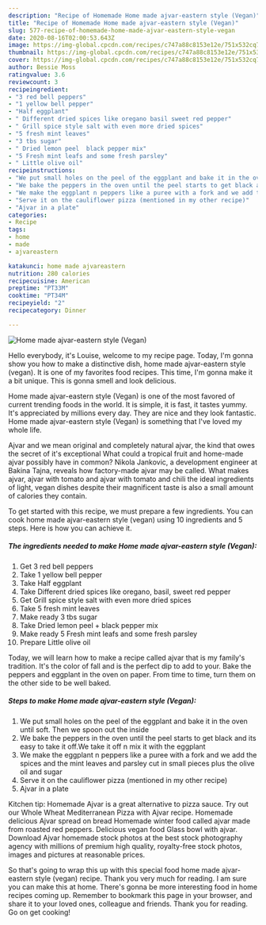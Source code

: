 ```yaml
---
description: "Recipe of Homemade Home made ajvar-eastern style (Vegan)"
title: "Recipe of Homemade Home made ajvar-eastern style (Vegan)"
slug: 577-recipe-of-homemade-home-made-ajvar-eastern-style-vegan
date: 2020-08-16T02:00:53.643Z
image: https://img-global.cpcdn.com/recipes/c747a88c8153e12e/751x532cq70/home-made-ajvar-eastern-style-vegan-recipe-main-photo.jpg
thumbnail: https://img-global.cpcdn.com/recipes/c747a88c8153e12e/751x532cq70/home-made-ajvar-eastern-style-vegan-recipe-main-photo.jpg
cover: https://img-global.cpcdn.com/recipes/c747a88c8153e12e/751x532cq70/home-made-ajvar-eastern-style-vegan-recipe-main-photo.jpg
author: Bessie Moss
ratingvalue: 3.6
reviewcount: 3
recipeingredient:
- "3 red bell peppers"
- "1 yellow bell pepper"
- "Half eggplant"
- " Different dried spices like oregano basil sweet red pepper"
- " Grill spice style salt with even more dried spices"
- "5 fresh mint leaves"
- "3 tbs sugar"
- " Dried lemon peel  black pepper mix"
- "5 Fresh mint leafs and some fresh parsley"
- " Little olive oil"
recipeinstructions:
- "We put small holes on the peel of the eggplant and bake it in the oven until soft. Then we spoon out the inside"
- "We bake the peppers in the oven until the peel starts to get black and its easy to take it off.We take it off n mix it with the eggplant"
- "We make the eggplant n peppers like a puree with a fork and we add the spices and the mint leaves and parsley cut in small pieces plus the olive oil and sugar"
- "Serve it on the cauliflower pizza (mentioned in my other recipe)"
- "Ajvar in a plate"
categories:
- Recipe
tags:
- home
- made
- ajvareastern

katakunci: home made ajvareastern 
nutrition: 280 calories
recipecuisine: American
preptime: "PT33M"
cooktime: "PT34M"
recipeyield: "2"
recipecategory: Dinner

---
```



![Home made ajvar-eastern style (Vegan)](https://img-global.cpcdn.com/recipes/c747a88c8153e12e/751x532cq70/home-made-ajvar-eastern-style-vegan-recipe-main-photo.jpg)

Hello everybody, it's Louise, welcome to my recipe page. Today, I'm gonna show you how to make a distinctive dish, home made ajvar-eastern style (vegan). It is one of my favorites food recipes. This time, I'm gonna make it a bit unique. This is gonna smell and look delicious.

Home made ajvar-eastern style (Vegan) is one of the most favored of current trending foods in the world. It is simple, it is fast, it tastes yummy. It's appreciated by millions every day. They are nice and they look fantastic. Home made ajvar-eastern style (Vegan) is something that I've loved my whole life.

Ajvar and we mean original and completely natural ajvar, the kind that owes the secret of it&#39;s exceptional What could a tropical fruit and home-made ajvar possibly have in common? Nikola Jankovic, a development engineer at Bakina Tajna, reveals how factory-made ajvar may be called. What makes ajvar, ajvar with tomato and ajvar with tomato and chili the ideal ingredients of light, vegan dishes despite their magnificent taste is also a small amount of calories they contain.


To get started with this recipe, we must prepare a few ingredients. You can cook home made ajvar-eastern style (vegan) using 10 ingredients and 5 steps. Here is how you can achieve it.

<!--inarticleads1-->

##### The ingredients needed to make Home made ajvar-eastern style (Vegan):

1. Get 3 red bell peppers
1. Take 1 yellow bell pepper
1. Take Half eggplant
1. Take  Different dried spices like oregano, basil, sweet red pepper
1. Get  Grill spice style salt with even more dried spices
1. Take 5 fresh mint leaves
1. Make ready 3 tbs sugar
1. Take  Dried lemon peel + black pepper mix
1. Make ready 5 Fresh mint leafs and some fresh parsley
1. Prepare  Little olive oil


Today, we will learn how to make a recipe called ajvar that is my family&#39;s tradition. It&#39;s the color of fall and is the perfect dip to add to your. Bake the peppers and eggplant in the oven on paper. From time to time, turn them on the other side to be well baked. 

<!--inarticleads2-->

##### Steps to make Home made ajvar-eastern style (Vegan):

1. We put small holes on the peel of the eggplant and bake it in the oven until soft. Then we spoon out the inside
1. We bake the peppers in the oven until the peel starts to get black and its easy to take it off.We take it off n mix it with the eggplant
1. We make the eggplant n peppers like a puree with a fork and we add the spices and the mint leaves and parsley cut in small pieces plus the olive oil and sugar
1. Serve it on the cauliflower pizza (mentioned in my other recipe)
1. Ajvar in a plate


Kitchen tip: Homemade Ajvar is a great alternative to pizza sauce. Try out our Whole Wheat Mediterranean Pizza with Ajvar recipe. Homemade delicious Ajvar spread on bread Homemade winter food called ajvar made from roasted red peppers. Delicious vegan food Glass bowl with ajvar. Download Ajvar homemade stock photos at the best stock photography agency with millions of premium high quality, royalty-free stock photos, images and pictures at reasonable prices. 

So that's going to wrap this up with this special food home made ajvar-eastern style (vegan) recipe. Thank you very much for reading. I am sure you can make this at home. There's gonna be more interesting food in home recipes coming up. Remember to bookmark this page in your browser, and share it to your loved ones, colleague and friends. Thank you for reading. Go on get cooking!
